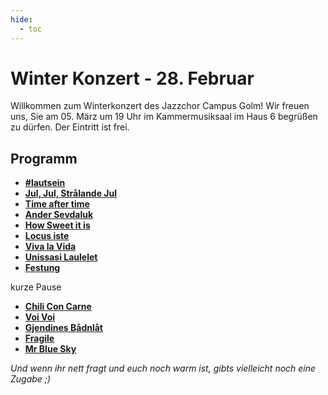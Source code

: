 ```yaml
---
hide:
  - toc
---
```


# Winter Konzert - 28. Februar

Willkommen zum Winterkonzert des Jazzchor Campus Golm! Wir freuen uns, Sie am
05. März um 19 Uhr im Kammermusiksaal im Haus 6 begrüßen zu dürfen.
Der Eintritt ist frei.

## Programm

* [**#lautsein**](01-Lautsein)
* [**Jul, Jul, Strålande Jul**](02-jul-jul-strålande-jul)
* [**Time after time**](03-time-after-time)
* [**Ander Sevdaluk**](04-ander-sevdaluk)
* [**How Sweet it is**](03-how-sweet-it-is)
* [**Locus iste**](04-Locus-iste)
* [**Viva la Vida**](07-viva-la-vida)
* [**Unissasi Laulelet**](08-Unissasi-Laulelet)
* [**Festung**](09-Festung)

kurze Pause

* [**Chili Con Carne**](11-chili-con-carne)
* [**Voi Voi**](12-voi-voi)
* [**Gjendines Bådnlåt**](13-Gjendines-Bådnlåt)
* [**Fragile**](14-fragile)
* [**Mr Blue Sky**](15-Mr-Blue-Sky)

*Und wenn ihr nett fragt und euch noch warm ist, gibts vielleicht noch eine Zugabe ;)*
